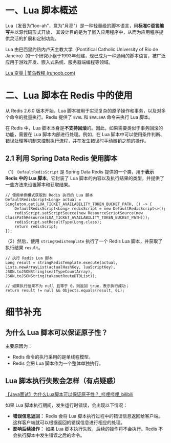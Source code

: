 # 一、Lua 脚本概述

Lua（发音为"loo-ah"，意为"月亮"）是一种轻量级的脚本语言，用**标准C语言编写**并以源代码形式开放， 其设计目的是为了嵌入应用程序中，从而为应用程序提供灵活的扩展和定制功能。

Lua 由巴西里约热内卢天主教大学（Pontifical Catholic University of Rio de Janeiro）的一个研究小组于1993年创建，现已成为一种通用的脚本语言，被广泛应用于游戏开发、嵌入式系统、服务器端编程等领域。

[Lua 变量 | 菜鸟教程 (runoob.com)](https://www.runoob.com/lua/lua-variables.html)



# 二、Lua 脚本在 Redis 中的使用

从 Redis 2.6.0 版本开始，Lua 脚本被用于实现复杂的原子操作和事务，以及对多个命令的批量执行。Redis 提供了 `EVAL` 和 `EVALSHA` 命令来执行 Lua 脚本。

在 Redis 中，Lua 脚本本身是**不支持回滚**的。因此，如果需要类似于事务回滚的功能，需要在 Lua 脚本内部进行处理。例如，在 Lua 脚本中可以使用条件判断、错误处理等机制来控制执行流程，并在发生错误时手动撤销之前的操作。



## 2.1 利用 Spring Data Redis 使用脚本

（1）  `DefaultRedisScript` 是 Spring Data Redis 提供的一个类，用于**表示 Redis 中的 Lua 脚本**。它封装了 Lua 脚本的内容以及执行结果的类型，并提供了一些方法来设置脚本和获取结果。

```
// 使用单例模式获取到 Redis 执行的 Lua 脚本
DefaultRedisScript<Long> actual = Singleton.get(LUA_TICKET_AVAILABILITY_TOKEN_BUCKET_PATH, () -> {
    DefaultRedisScript<Long> redisScript = new DefaultRedisScript<>();
    redisScript.setScriptSource(new ResourceScriptSource(new ClassPathResource(LUA_TICKET_AVAILABILITY_TOKEN_BUCKET_PATH)));
    redisScript.setResultType(Long.class);
    return redisScript;
});
```

（2）然后，使用 `stringRedisTemplate` 执行了一个 Redis Lua 脚本，并获取了执行结果 `result`。

```
// 执行 Redis Lua 脚本
Long result = stringRedisTemplate.execute(actual, Lists.newArrayList(actualHashKey, luaScriptKey), JSON.toJSONString(seatTypeCountArray), JSON.toJSONString(takeoutRouteDTOList));

// 如果执行结果不为 null 且等于 0，则返回 true，表示执行成功；
return result != null && Objects.equals(result, 0L);
```







# 细节补充

## 为什么 Lua 脚本可以保证原子性？

主要原因为：

- Redis 命令的执行采用的是单线程模型。
- Redis 会把 Lua 脚本作为一个整体单独执行。





## Lua 脚本执行失败会怎样（有点疑惑）

[【Java面试】为什么Lua脚本可以保证原子性？_哔哩哔哩_bilibili](https://www.bilibili.com/video/BV1nA4m1A7Gn/?spm_id_from=333.788&vd_source=52cd9a9deff2e511c87ff028e3bb01d2)

如果 Lua 脚本执行期间，发生运行时错误，会出现以下情况：

- **错误信息返回：** Redis 会将 Lua 脚本执行过程中的错误信息返回给客户端。这样客户端就可以根据返回的错误信息进行相应的处理。
- **影响后续操作：** 如果 Lua 脚本执行失败，后续的操作将不会执行。Redis 不会执行脚本中发生错误之后的命令。





